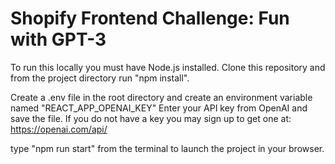 # Shopify Frontend Challenge: Fun with GPT-3

To run this locally you must have Node.js installed.
Clone this repository and from the project directory run "npm install".

Create a .env file in the root directory and create an environment variable named "REACT_APP_OPENAI_KEY"
Enter your API key from OpenAI and save the file. If you do not have a key you may sign up to get one at: https://openai.com/api/ 

type "npm run start" from the terminal to launch the project in your browser.

